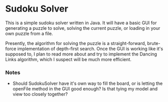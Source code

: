 # Sudoku Solver

This is a simple sudoku solver written in Java. It will have a basic GUI for generating a puzzle to solve, solving the current puzzle, or loading in your own puzzle from a file.

Presently, the algorithm for solving the puzzle is a straight-forward, brute-force implementation of depth-first search. Once the GUI is working like it's supposed to, I plan to read more about and try to implement the Dancing Links algorithm, which I suspect will be much more efficient.

### Notes

* Should SudokuSolver have it's own way to fill the board, or is letting the openFile method in the GUI good enough? Is that tying my model and view too closely together?
